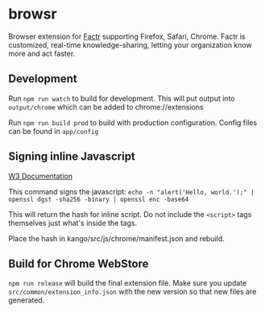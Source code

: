 # browsr
Browser extension for [Factr](https://factr.com) supporting Firefox, Safari, Chrome.  Factr is customized, real-time knowledge-sharing, letting your organization know more and act faster.

## Development

Run `npm run watch` to build for development.  This will put output into `output/chrome` which can be added to chrome://extensions

Run `npm run build prod` to build with production configuration. Config files can be found in `app/config`

## Signing inline Javascript

[W3 Documentation](https://www.w3.org/TR/2015/CR-CSP2-20150721/#script-src-hash-usage)

This command signs the javascript: `echo -n "alert('Hello, world.');" | openssl dgst -sha256 -binary | openssl enc -base64`

This will return the hash for inline script.  Do not include the `<script>` tags themselves just what's inside the tags.

Place the hash in kango/src/js/chrome/manifest.json and rebuild.

## Build for Chrome WebStore

`npm run release` will build the final extension file. Make sure you update `src/common/extension_info.json` with the new version so that new files are generated.
